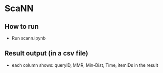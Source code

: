 # ScaNN

## How to run
* Run scann.ipynb

## Result output (in a csv file)
* each column shows: queryID, MMR, Min-Dist, Time, itemIDs in the result